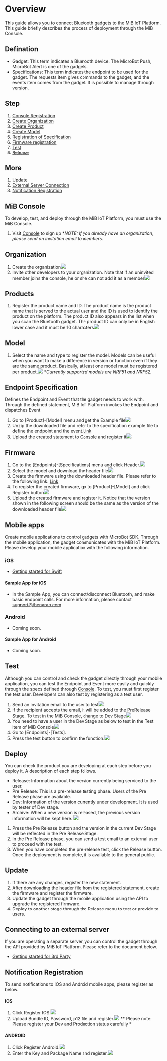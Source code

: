 Overview
====
This guide allows you to connect Bluetooth gadgets to the MiB IoT Platform. This guide briefly describes the process of deployment through the MiB Console.

## Defination
* Gadget: This term indicates a Bluetooth device. The MicroBot Push, MicroBot Alert is one of the gadgets.
* Specifications: This term indicates the endpoint to be used for the gadget. The requests item gives commands to the gadget, and the events item comes from the gadget. It is possible to manage through version.

## Step
1. [Console Registration](#console)
1. [Create Organization](#organization)
1. [Create Product](#product)
1. [Create Model](#model)
1. [Registration of Specification](#endpoint)
1. [Firmware registration](#firmware)
1. [Test](#test)
1. [Release](#release)

## More
1. [Update](#update)
1. [External Server Connection](#3rd)
1. [Notification Registration](#noti)

## <a name="console"></a>MiB Console
To develop, test, and deploy through the MiB IoT Platform, you must use the MiB Console.

1. Visit [Console](https://console.mib.io) to sign up
**NOTE: If you already have an organization, please send an invitation email to members.*

## <a name="organization"></a>Organization
1. Create the organization![](../imgs/org_create.png)
1. Invite other developers to your organization. Note that if an uninvited member joins the console, he or she can not add it as a member![](../imgs/organization_member.png)

## <a name="product"></a>Products
1. Register the product name and ID. The product name is the product name that is served to the actual user and the ID is used to identify the product on the platform. The product ID also appears in the list when you scan the Bluetooth gadget. The product ID can only be in English lower case and it must be 10 characters![](../imgs/prd_create.png)

## <a name="model"></a> Model
1. Select the name and type to register the model. Models can be useful when you want to make a difference in version or function even if they are the same product. Basically, at least one model must be registered per product.![](../imgs/model_create.png)
**Currently supported models are NRF51 and NRF52.*

## <a name="endpoint"></a>Endpoint Specification
Defines the Endpoint and Event that the gadget needs to work with. Through the defined statement, MiB IoT Platform invokes the Endpoint and dispatches Event

1. Go to [Product]-[Model] menu and get the Example file![](../imgs/example_download.png)
1. Unzip the downloaded file and refer to the specification example file to define the endpoint and the event.[Link](https://github.com/thenaran/document/blob/master/microbot-nrf/README.md#define-endpoints-or-events-on-microbotcloud)
1. Upload the created statement to [Console](https://console.mib.io) and register it![](../imgs/specifications_upload.png)

## <a name="firmware"></a>Firmware
1. Go to the [Endpoints]-[Specifications] menu and click Header.![](../imgs/header_download.png)
1. Select the model and download the header file![](../imgs/header_download_select_model.png)
1. Create the firmware using the downloaded header file. Please refer to the following link. [Link](https://github.com/thenaran/document/blob/master/microbot-nrf/README.md)
1. To register the created firmware, go to [Product]-[Model] and click Register button![](../imgs/firmware_register.png)
1. Upload the created firmware and register it. Notice that the version shown in the following screen should be the same as the version of the downloaded header file![](../imgs/firmware_register_detail.png)

## <a name="mobile"></a> Mobile apps
Create mobile applications to control gadgets with MicroBot SDK. Through the mobile application, the gadget communicates with the MiB IoT Platform. Please develop your mobile application with the following information.
### iOS
* [Getting started for Swift](https://github.com/thenaran/document/blob/master/microbot-swift/README.md)

#### Sample App for iOS
* In the Sample App, you can connect/disconnect Bluetooth, and make basic endpoint calls. For more information, please contact support@thenaran.com.

### Android
* Coming soon.

#### Sample App for Android
* Coming soon.

## <a name="test"></a> Test
Although you can control and check the gadget directly through your mobile application, you can test the Endpoint and Event more easily and quickly through the specs defined through [Console](https://console.mib.io). To test, you must first register the test user. Developers can also test by registering as a test user.

1. Send an invitation email to the user to test![](../imgs/tester_invite.png)
1. If the recipient accepts the email, it will be added to the PreRelease Stage. To test in the MiB Console, change to Dev Stage![](../imgs/tester_pre_release_stage.png)
1. You need to have a user in the Dev Stage as below to test in the Test item of MiB Console![](../imgs/tester_dev_stage.png)
1. Go to [Endpoints]-[Tests].
1. Press the test button to confirm the function.![](../imgs/test_gadget.png)

## <a name="release"></a> Deploy
You can check the product you are developing at each step before you deploy it. A description of each step follows.

* Release: Information about the version currently being serviced to the user.
* Pre Release: This is a pre-release testing phase. Users of the Pre Release phase are available.
* Dev: Information of the version currently under development. It is used by tester of Dev stage.
* Archive: When a new version is released, the previous version information will be kept here.
![](../imgs/release.png)

1. Press the Pre Release button and the version in the current Dev Stage will be reflected in the Pre Release Stage.
1. In the Pre Release phase, you can send a test email to an external user to proceed with the test.
1. When you have completed the pre-release test, click the Release button. Once the deployment is complete, it is available to the general public.

## <a name="update"></a>Update
1. If there are any changes, register the new statement.
1. After downloading the header file from the registered statement, create the firmware and register the firmware.
1. Update the gadget through the mobile application using the API to upgrade the registered firmware.
1. Deploy to another stage through the Release menu to test or provide to users.

## <a name="3rd"></a> Connecting to an external server
If you are operating a separate server, you can control the gadget through the API provided by MiB IoT Platform. Please refer to the document below.

* [Getting started for 3rd Party](https://github.com/thenaran/document/blob/master/microbot-cloud/3rdapis.md)

## <a name="noti"></a> Notification Registration
To send notifications to IOS and Android mobile apps, please register as below.

#### IOS
1. Click Register IOS.![](../imgs/notification_ios.png)
1. Upload Bundle ID, Password, p12 file and register.![](../imgs/noti_ios.png)
** Please note: Please register your Dev and Production status carefully *

#### ANDROID
1. Click Register Android.![](../imgs/notification_android.png)
1. Enter the Key and Package Name and register.![](../imgs/noti_android.png)